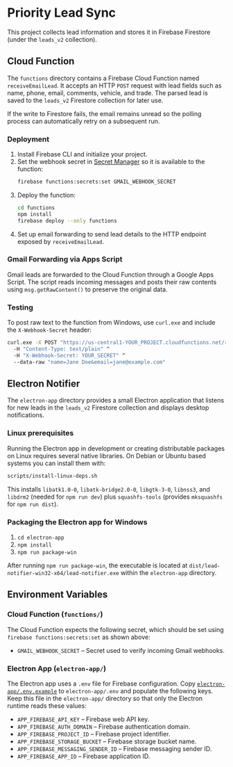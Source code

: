 # Priority Lead Sync

This project collects lead information and stores it in Firebase Firestore (under the `leads_v2` collection).

## Cloud Function

The `functions` directory contains a Firebase Cloud Function named `receiveEmailLead`. It accepts an HTTP `POST` request with lead fields such as name, phone, email, comments, vehicle, and trade. The parsed lead is saved to the `leads_v2` Firestore collection for later use.

If the write to Firestore fails, the email remains unread so the polling process can automatically retry on a subsequent run.

### Deployment

1. Install Firebase CLI and initialize your project.
2. Set the webhook secret in [Secret Manager](https://firebase.google.com/docs/functions/config-env#set_environment_configuration) so it is available to the function:
   ```bash
   firebase functions:secrets:set GMAIL_WEBHOOK_SECRET
   ```
3. Deploy the function:
   ```bash
   cd functions
   npm install
   firebase deploy --only functions
   ```
4. Set up email forwarding to send lead details to the HTTP endpoint exposed by `receiveEmailLead`.

### Gmail Forwarding via Apps Script

Gmail leads are forwarded to the Cloud Function through a Google Apps Script. The script reads incoming messages and posts their raw contents using `msg.getRawContent()` to preserve the original data.

### Testing

To post raw text to the function from Windows, use `curl.exe` and include the `X-Webhook-Secret` header:

```bat
curl.exe -X POST "https://us-central1-YOUR_PROJECT.cloudfunctions.net/receiveEmailLead" ^
  -H "Content-Type: text/plain" ^
  -H "X-Webhook-Secret: YOUR_SECRET" ^
  --data-raw "name=Jane Doe&email=jane@example.com"
```

## Electron Notifier

The `electron-app` directory provides a small Electron application that listens for new leads in the `leads_v2` Firestore collection and displays desktop notifications.

### Linux prerequisites

Running the Electron app in development or creating distributable packages on Linux requires several native libraries. On Debian or Ubuntu based systems you can install them with:

```bash
scripts/install-linux-deps.sh
```

This installs `libatk1.0-0`, `libatk-bridge2.0-0`, `libgtk-3-0`, `libnss3`, and `libdrm2` (needed for `npm run dev`) plus `squashfs-tools` (provides `mksquashfs` for `npm run dist`).

### Packaging the Electron app for Windows

1. `cd electron-app`
2. `npm install`
3. `npm run package-win`

After running `npm run package-win`, the executable is located at `dist/lead-notifier-win32-x64/lead-notifier.exe` within the `electron-app` directory.


## Environment Variables

### Cloud Function (`functions/`)

The Cloud Function expects the following secret, which should be set using `firebase functions:secrets:set` as shown above:

- `GMAIL_WEBHOOK_SECRET` – Secret used to verify incoming Gmail webhooks.

### Electron App (`electron-app/`)

The Electron app uses a `.env` file for Firebase configuration. Copy [`electron-app/.env.example`](electron-app/.env.example) to `electron-app/.env` and populate the following keys. Keep this file in the `electron-app/` directory so that only the Electron runtime reads these values:

- `APP_FIREBASE_API_KEY` – Firebase web API key.
- `APP_FIREBASE_AUTH_DOMAIN` – Firebase authentication domain.
- `APP_FIREBASE_PROJECT_ID` – Firebase project identifier.
- `APP_FIREBASE_STORAGE_BUCKET` – Firebase storage bucket name.
- `APP_FIREBASE_MESSAGING_SENDER_ID` – Firebase messaging sender ID.
- `APP_FIREBASE_APP_ID` – Firebase application ID.

